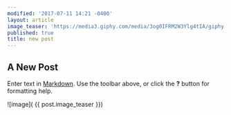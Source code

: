 ```yaml
---
modified: '2017-07-11 14:21 -0400'
layout: article
image_teaser: 'https://media3.giphy.com/media/3og0IFRM2W3Ylg4tIA/giphy.gif'
published: true
title: new post
---
```

## A New Post

Enter text in [Markdown](http://daringfireball.net/projects/markdown/). Use the toolbar above, or click the **?** button for formatting help.

![image]( {{ post.image_teaser }})